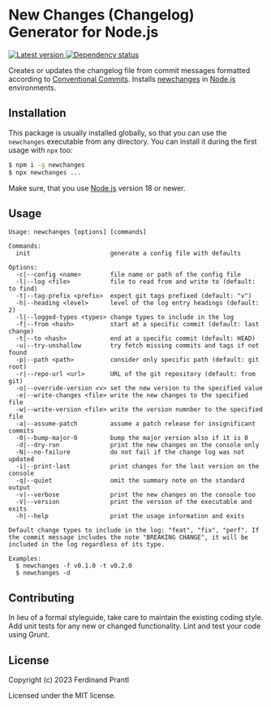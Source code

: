 # New Changes (Changelog) Generator for Node.js

[![Latest version](https://img.shields.io/npm/v/newchanges)
 ![Dependency status](https://img.shields.io/librariesio/release/npm/newchanges)
](https://www.npmjs.com/package/newchanges)

Creates or updates the changelog file from commit messages formatted according to [Conventional Commits]. Installs [newchanges] in [Node.js] environments.

## Installation

This package is usually installed globally, so that you can use the `newchanges` executable from any directory. You can install it during the first usage with `npx` too:

```sh
$ npm i -g newchanges
$ npx newchanges ...
```

Make sure, that you use [Node.js] version 18 or newer.

## Usage

    Usage: newchanges [options] [commands]

    Commands:
      init                      generate a config file with defaults

    Options:
      -c|--config <name>        file name or path of the config file
      -l|--log <file>           file to read from and write to (default: to find)
      -t|--tag-prefix <prefix>  expect git tags prefixed (default: "v")
      -h|--heading <level>      level of the log entry headings (default: 2)
      -l|--logged-types <types> change types to include in the log
      -f|--from <hash>          start at a specific commit (default: last change)
      -t|--to <hash>            end at a specific commit (default: HEAD)
      -u|--try-unshallow        try fetch missing commits and tags if not found
      -p|--path <path>          consider only specific path (default: git root)
      -r|--repo-url <url>       URL of the git repository (default: from git)
      -o|--override-version <v> set the new version to the specified value
      -e|--write-changes <file> write the new changes to the specified file
      -w|--write-version <file> write the version numnber to the specified file
      -a|--assume-patch         assume a patch release for insignificant commits
      -0|--bump-major-0         bump the major version also if it is 0
      -d|--dry-run              print the new changes on the console only
      -N|--no-failure           do not fail if the change log was not updated
      -i|--print-last           print changes for the last version on the console
      -q|--quiet                omit the summary note on the standard output
      -v|--verbose              print the new changes on the console too
      -V|--version              print the version of the executable and exits
      -h|--help                 print the usage information and exits

    Default change types to include in the log: "feat", "fix", "perf". If
    the commit message includes the note "BREAKING CHANGE", it will be
    included in the log regardless of its type.

    Examples:
      $ newchanges -f v0.1.0 -t v0.2.0
      $ newchanges -d

## Contributing

In lieu of a formal styleguide, take care to maintain the existing coding style.  Add unit tests for any new or changed functionality. Lint and test your code using Grunt.

## License

Copyright (c) 2023 Ferdinand Prantl

Licensed under the MIT license.

[Conventional Commits]: https://www.conventionalcommits.org/
[newchanges]: https://github.com/prantlf/node-newchanges
[Node.js]: http://nodejs.org/
